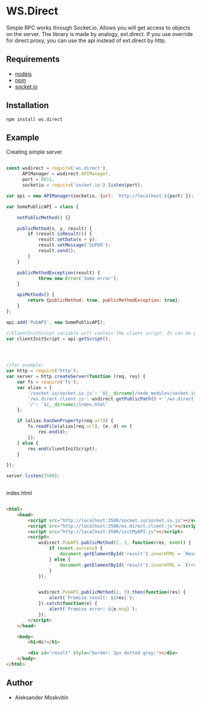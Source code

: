 # WS.Direct
Simple RPC works through Socket.io. Allows you will get access to objects on the server.
The library is made by analogy, ext.direct. If you use override for direct.proxy, you can use the api instead of ext.direct by http.

## Requirements
 - [nodejs](http://nodejs.org)
 - [npm](http://npmjs.org)
 - [socket.io](http://socket.io)


## Installation
    npm install ws.direct

## Example

Creating simple server
```javascript

const wsdirect = require('ws.direct'),
      APIManager = wsdirect.APIManager,
      port = 8811,
      socketio = require('socket.io').listen(port);

var api = new APIManager(socketio, {url: `http://localhost:${port}`}); //URL need for client to know where to connect 

var SomePublicAPI = class {

    notPublicMethod() {}

    publicMethod(x, y, result) {
        if (result.isResult()) {
            result.setData(x + y);
            result.setMessage('SUPER');
            result.send();
        }
    }

    publicMethodException(result) {
            throw new Error('Some error');
    }

    apiMethods() {
        return {publicMethod: true, publicMethodException: true};
    }
};

api.add('PubAPI', new SomePublicAPI);

//ClientInitScript variable will contain the client script. It can be performed on the browser side in any convenient way.
var clientInitScript = api.getScript();




//for example:
var http = require('http');
var server = http.createServer(function (req, res) {
    var fs = require('fs');
    var alias = {
        '/socket.io/socket.io.js': `${__dirname}/node_modules/socket.io-client/dist/socket.io.js`,
        '/ws.direct.client.js': wsdirect.getPublicPath() + '/ws.direct.client.js',
        '/': `${__dirname}/index.html`
    };

    if (alias.hasOwnProperty(req.url)) {
        fs.readFile(alias[req.url], (e, d) => {
            res.end(d);
        });
    } else {
        res.end(clientInitScript);
    }

});

server.listen(3500);
 
```

index.html
```html

<html>
    <head>
        <script src="http://localhost:3500/socket.io/socket.io.js"></script>
        <script src="http://localhost:3500/ws.direct.client.js"></script>
        <script src="http://localhost:3500/initMyAPI.js"></script>
        <script>
            wsdirect.PubAPI.publicMethod(2, 3, function(res, event) {
                if (event.success) {
                    document.getElementById('result').innerHTML = `Result: ${res}`;
                } else {
                    document.getElementById('result').innerHTML = `Error: ${e.msg}`;
                }
            });


            wsdirect.PubAPI.publicMethod(2, 3).then(function(res) {
                alert(`Promise result: ${res}`);
            }).catch(function(e) {
                alert(`Promise error: ${e.msg}`);
            });
        </script>
    </head>

    <body>
        <h1>Hi!</h1>

        <div id="result" style="border: 1px dotted gray;"></div>
    </body>
</html>

```


## Author
 - Aleksander Moskvitin
